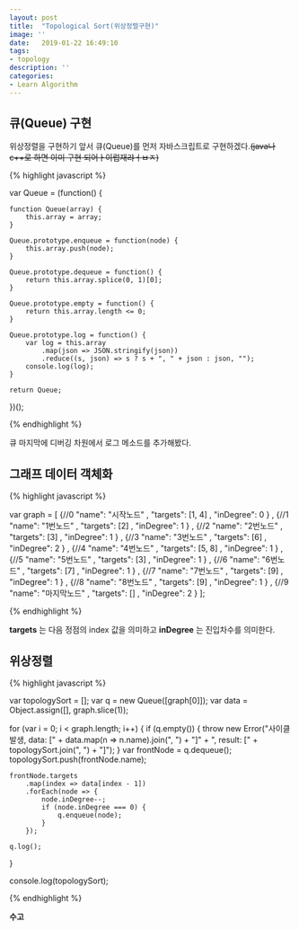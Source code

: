 ```yaml
---
layout: post
title:  "Topological Sort(위상정렬구현)"
image: ''
date:   2019-01-22 16:49:10
tags: 
- topology
description: ''
categories:
- Learn Algorithm
---
```


      

## 큐(Queue) 구현

위상정렬을 구현하기 앞서 큐(Queue)를 먼저 자바스크립트로 구현하겠다.~~(java나 c++로 하면 이미 구현 되어ㅏ이럽재랴ㅓㅂㅈ)~~

{% highlight javascript %}

var Queue = (function() {

    function Queue(array) {
        this.array = array;
    }

    Queue.prototype.enqueue = function(node) {
        this.array.push(node);
    }

    Queue.prototype.dequeue = function() {
        return this.array.splice(0, 1)[0];
    }

    Queue.prototype.empty = function() {
        return this.array.length <= 0;
    }

    Queue.prototype.log = function() {
        var log = this.array
            .map(json => JSON.stringify(json))
            .reduce((s, json) => s ? s + ", " + json : json, "");
        console.log(log);
    }

    return Queue;

})();

{% endhighlight %}
  
큐 마지막에 디버깅 차원에서 로그 메소드를 추가해봤다.


## 그래프 데이터 객체화

{% highlight javascript %}

var graph = [
    {//0
        "name": "시작노드"
        , "targets": [1, 4]
        , "inDegree": 0
    }
    , {//1
        "name": "1번노드"
        , "targets": [2]
        , "inDegree": 1
    }
    , {//2
        "name": "2번노드"
        , "targets": [3]
        , "inDegree": 1
    }
    , {//3
        "name": "3번노드"
        , "targets": [6]
        , "inDegree": 2
    }
    , {//4
        "name": "4번노드"
        , "targets": [5, 8]
        , "inDegree": 1
    }
    , {//5
        "name": "5번노드"
        , "targets": [3]
        , "inDegree": 1
    }
    , {//6
        "name": "6번노드"
        , "targets": [7]
        , "inDegree": 1
    }
    , {//7
        "name": "7번노드"
        , "targets": [9]
        , "inDegree": 1
    }
    , {//8
        "name": "8번노드"
        , "targets": [9]
        , "inDegree": 1
    }
    , {//9
        "name": "마지막노드"
        , "targets": []
        , "inDegree": 2
    }
];

{% endhighlight %}

__targets__ 는 다음 정점의 index 값을 의미하고 __inDegree__ 는 진입차수를 의미한다.
    

## 위상정렬

{% highlight javascript %}

var topologySort = [];
var q = new Queue([graph[0]]);
var data = Object.assign([], graph.slice(1));

for (var i = 0; i < graph.length; i++) {
    if (q.empty()) {
        throw new Error("사이클 발생, data: [" + data.map(n => n.name).join(", ") + "]" + ", result: [" + topologySort.join(", ") + "]");
    }
    var frontNode = q.dequeue();
    topologySort.push(frontNode.name);

    frontNode.targets
        .map(index => data[index - 1])
        .forEach(node => {
            node.inDegree--;
            if (node.inDegree === 0) {
                q.enqueue(node);
            }
        });

    q.log();
}

console.log(topologySort);

{% endhighlight %}

__수고__